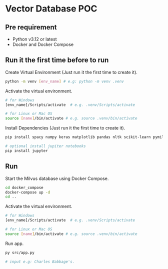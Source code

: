 # Vector Database POC

## Pre requirement

- Python v3.12 or latest
- Docker and Docker Compose


## Run it the first time before to run


Create Virtual Environment (Just run it the first time to create it).

```sh
python -m venv [env_name] # e.g: python -m venv .venv
```

Activate the virtual environment.

```sh
# for Windows
[env_name]/Scripts/activate  # e.g. .venv/Scripts/activate

# for Linux or Mac OS
source [name]/bin/activate # e.g. source .venv/bin/activate
```

Install Dependencies (Just run it the first time to create it).

```sh
pip install spacy numpy keras matplotlib pandas nltk scikit-learn pymilvus

# optional install jupiter notebooks
pip install jupyter
```


## Run

Start the Milvus database using Docker Compose.

```sh
cd docker_compose
docker-compose up -d
cd ..
```

Activate the virtual environment.

```sh
# for Windows
[env_name]/Scripts/activate  # e.g. .venv/Scripts/activate

# for Linux or Mac OS
source [name]/bin/activate # e.g. source .venv/bin/activate
```

Run app.

```sh
py src/app.py

# input e.g: Charles Babbage's.
```

